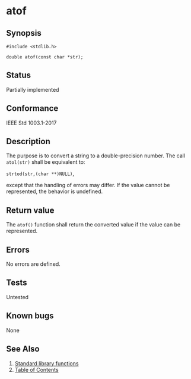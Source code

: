 # atof

## Synopsis

`#include <stdlib.h>`

`double atof(const char *str);`

## Status

Partially implemented

## Conformance

IEEE Std 1003.1-2017

## Description

The purpose is to convert a string to a double-precision number. The call `atol(str)` shall be equivalent to:

`strtod(str,(char **)NULL)`,

except that the handling of errors may differ. If the value cannot be represented, the behavior is undefined.

## Return value

The `atof()` function shall return the converted value if the value can be represented.

## Errors

No errors are defined.

## Tests

Untested

## Known bugs

None

## See Also

1. [Standard library functions](../README.md)
2. [Table of Contents](../../../README.md)
